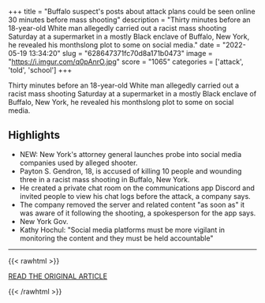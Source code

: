 +++
title = "Buffalo suspect's posts about attack plans could be seen online 30 minutes before mass shooting"
description = "Thirty minutes before an 18-year-old White man allegedly carried out a racist mass shooting Saturday at a supermarket in a mostly Black enclave of Buffalo, New York, he revealed his monthslong plot to some on social media."
date = "2022-05-19 13:34:20"
slug = "628647371fc70d8a171b0473"
image = "https://i.imgur.com/q0pAnrO.jpg"
score = "1065"
categories = ['attack', 'told', 'school']
+++

Thirty minutes before an 18-year-old White man allegedly carried out a racist mass shooting Saturday at a supermarket in a mostly Black enclave of Buffalo, New York, he revealed his monthslong plot to some on social media.

## Highlights

- NEW: New York's attorney general launches probe into social media companies used by alleged shooter.
- Payton S. Gendron, 18, is accused of killing 10 people and wounding three in a racist mass shooting in Buffalo, New York.
- He created a private chat room on the communications app Discord and invited people to view his chat logs before the attack, a company says.
- The company removed the server and related content "as soon as" it was aware of it following the shooting, a spokesperson for the app says.
- New York Gov.
- Kathy Hochul: "Social media platforms must be more vigilant in monitoring the content and they must be held accountable"

---

{{< rawhtml >}}
  <p class="article-category">
    <a target="_blank" href="https://www.cnn.com/2022/05/18/us/buffalo-supermarket-shooting-wednesday/index.html">READ THE ORIGINAL ARTICLE</a>
  </p>
{{< /rawhtml >}}
